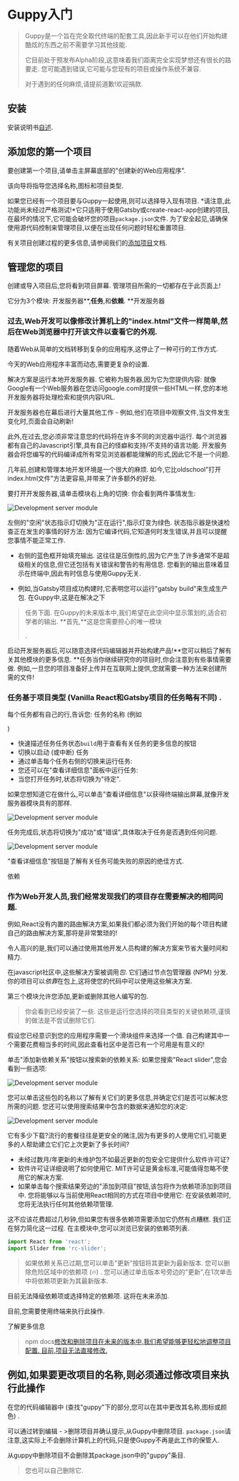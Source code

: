 
# Guppy入门

> Guppy是一个旨在完全取代终端的配套工具,因此新手可以在他们开始构建酷炫的东西之前不需要学习其他技能. 
>
> 它目前处于预发布Alpha阶段,这意味着我们距离完全实现梦想还有很长的路要走. 您可能遇到错误,它可能与您现有的项目或操作系统不兼容. 
>
> 对于遇到的任何麻烦,请提前道歉!欢迎捐款. 

## 安装

安装说明书[自述](../readme.md#安装). 

## 添加您的第一个项目

要创建第一个项目,请单击主屏幕底部的"创建新的Web应用程序". 

该向导将指导您选择名称,图标和项目类型. 

如果您已经有一个项目要与Guppy一起使用,则可以选择导入现有项目. *请注意,此功能尚未经过严格测试!*它只适用于使用Gatsby或create-react-app创建的项目,在最坏的情况下,它可能会破坏您的项目`package.json`文件. 为了安全起见,请确保使用源代码控制来管理项目,以便在出现任何问题时轻松重置项目. 

有关项目创建过程的更多信息,请参阅我们的[添加项目](adding-a-project.md)文档. 

## 管理您的项目

创建或导入项目后,您将看到项目屏幕. 管理项目所需的一切都存在于此页面上!

它分为3个模块: 开发服务器**,**任务**,和**依赖**. **开发服务器

### 过去,Web开发可以像修改计算机上的"index.html"文件一样简单,然后在Web浏览器中打开该文件以查看它的外观. 

随着Web从简单的文档转移到复杂的应用程序,这停止了一种可行的工作方式. 

今天的Web应用程序丰富而动态,需要更复杂的设置. 

解决方案是运行本地开发服务器. 它被称为服务器,因为它为您提供内容: 就像Google有一个Web服务器在您访问google.com时提供一些HTML一样,您的本地开发服务器将处理检索和提供内容URL. 

开发服务器也在幕后进行大量其他工作 - 例如,他们在项目中观察文件,当文件发生变化时,页面会自动刷新!

此外,在过去,您必须非常注意您的代码将在许多不同的浏览器中运行. 每个浏览器都有自己的Javascript引擎,具有自己的怪癖和支持/不支持的语言功能. 开发服务器会将您编写的代码编译成所有常见浏览器都能理解的形式,因此它不是一个问题. 

几年前,创建和管理本地开发环境是一个很大的麻烦. 如今,它比oldschool"打开index.html文件"方法更容易,并带来了许多额外的好处. 

要打开开发服务器,请单击模块右上角的切换: 你会看到两件事情发生: 

![Development server module](https://github.com/joshwcomeau/guppy/raw/master/docs/images/dev-server-toggle.png)

左侧的"空闲"状态指示灯切换为"正在运行",指示灯变为绿色. 状态指示器是快速检查正在发生的事情的好方法: 因为它编译代码,它知道何时发生错误,并且可以提醒您事情不能正常工作. 

-   右侧的蓝色框开始填充输出. 这往往是压倒性的,因为它产生了许多通常不是超级相关的信息,但它还包括有关错误和警告的有用信息. 您看到的输出意味着显示在终端中,因此有时信息与使用Guppy无关. 

-   例如,当Gatsby项目成功构建时,它表明您可以运行"gatsby build"来生成生产包. 在Guppy中,这是在解决之下

> 任务下面. 在Guppy的未来版本中,我们希望在此空间中显示策划的,适合初学者的输出. **首先,**这是您需要担心的唯一模块
>
> . 

启动开发服务器后,可以随意选择代码编辑器并开始构建产品!**您可以稍后了解有关其他模块的更多信息. **任务当你继续研究你的项目时,你会注意到有些事情需要做. 例如,一旦您的项目准备好上传并在互联网上提供,您就需要一种方法来创建所需的文件!

### 任务基于项目类型 (Vanilla React和Gatsby项目的任务略有不同) . 

每个任务都有自己的行,告诉您: 任务的名称 (例如

) 

-   快速描述任务任务状态`build`用于查看有关任务的更多信息的按钮
-   切换以启动 (或中断) 任务
-   通过单击每个任务右侧的切换来运行任务: 
-   您还可以在"查看详细信息"面板中运行任务: 
-   当您打开任务时,状态将切换为"待定". 

如果您想知道它在做什么,可以单击"查看详细信息"以获得终端输出屏幕,就像开发服务器模块具有的那样. 

![Development server module](https://github.com/joshwcomeau/guppy/raw/master/docs/images/task-row-toggle.png)

任务完成后,状态将切换为"成功"或"错误",具体取决于任务是否遇到任何问题. 

![Development server module](https://github.com/joshwcomeau/guppy/raw/master/docs/images/task-details-toggle.png)

"查看详细信息"按钮是了解有关任务可能失败的原因的绝佳方式. 

依赖

### 作为Web开发人员,我们经常发现我们的项目存在需要解决的相同问题. 

例如,React没有内置的路由解决方案,如果我们都必须为我们开始的每个项目构建自己的路由解决方案,那将是非常繁琐的!

令人高兴的是,我们可以通过使用其他开发人员构建的解决方案来节省大量时间和精力. 

在javascript社区中,这些解决方案被调用*包*. 它们通过节点包管理器 (NPM) 分发. 你的项目可以*依靠*在包上,这将使您的代码中可以使用这些解决方案. 

第三个模块允许您添加,更新或删除其他人编写的包. 

> 你会看到已经安装了一些. 这些是运行您选择的项目类型的关键依赖项,谨慎的做法是不尝试删除它们. 

假设您已经意识到您的应用程序需要一个滑块组件来选择一个值. 自己构建其中一个需要花费相当多的时间,因此查看社区中是否已有一个可用是有意义的!

单击"添加新依赖关系"按钮以搜索新的依赖关系: 如果您搜索"React slider",您会看到一些选项: 

![Development server module](https://github.com/joshwcomeau/guppy/raw/master/docs/images/add-dep-button.png)

您可以单击这些包的名称以了解有关它们的更多信息,并确定它们是否可以解决您所需的问题. 您还可以使用搜索结果中包含的数据来通知您的决定: 

![Development server module](https://github.com/joshwcomeau/guppy/raw/master/docs/images/search-deps.png)

它有多少下载?流行的套餐往往是更安全的赌注,因为有更多的人使用它们,可能更多的人帮助建立它们它上次更新了多长时间?

-   未经过数月/年更新的未维护包不如最近更新的包安全它提供什么软件许可证?
-   软件许可证详细说明了如何使用它. MIT许可证是黄金标准,可能值得忽略不使用它的解决方案. 
-   如果单击每个搜索结果旁边的"添加到项目"按钮,该包将作为依赖项添加到项目中. 您将能够以与当前使用React相同的方式在项目中使用它: 在安装依赖项时,您将无法执行任何其他依赖项管理. 

这不应该花费超过几秒钟,但如果您有很多依赖项需要添加它仍然有点糟糕. 我们正在努力简化这一过程. 在主模块中,您可以浏览已安装的依赖项列表. 

```js
import React from 'react';
import Slider from 'rc-slider';
```

> 如果依赖关系已过期,您可以单击"更新"按钮将其更新为最新版本. 您可以删除危险区域中的依赖项 (🔥) . 您可以通过单击版本号旁边的"更新",在1次单击中将依赖项更新为其最新版本. 

目前无法降级依赖项或选择特定的依赖项. 这将在未来添加. 

目前,您需要使用终端来执行此操作. 

了解更多信息

> npm docs[修改和删除项目在未来的版本中,我们希望能够更轻松地调整项目配置. 目前,项目无法直接修改. ](https://docs.npmjs.com/cli/install)

## 例如,如果要更改项目的名称,则必须通过修改项目来执行此操作

在您的代码编辑器中 (查找"guppy"下的部分,您可以在其中更改其名称,图标或颜色) . 

可以通过转到编辑 - >删除项目并确认提示,从Guppy中删除项目. `package.json`请注意,这实际上不会删除计算机上的代码,只是使Guppy不再是此工作的保管人. 

从guppy中删除项目不会删除其package.json中的"guppy"条目. 

> 您也可以自己删除它. 
